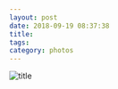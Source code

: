 ```yaml
---
layout: post
date: 2018-09-19 08:37:38
title: 
tags:
category: photos
---
```


![title](/assets/photoblog/sunset-gradient.jpg)
